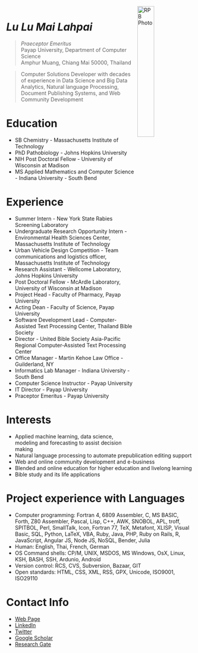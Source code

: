 <img src="http://rbatzing.github.io/img/bob5.png" alt="RPB Photo" align="right" width="30%"/>

# _Lu Lu Mai Lahpai_
> _Praeceptor Emeritus_<br />
> Payap University, Department of Computer Science<br />
> Amphur Muang, Chiang Mai 50000, Thailand<br />

> Computer Solutions Developer with decades of experience in Data Science and Big Data Analytics, Natural language Processing, Document Publishing Systems, and Web Community Development

# Education
* SB Chemistry - Massachusetts Institute of Technology
* PhD Pathobiology - Johns Hopkins University
* NIH Post Doctoral Fellow - University of Wisconsin at Madison
* MS Applied Mathematics and Computer Science - Indiana University - South Bend

# Experience
* Summer Intern - New York State Rabies Screening Laboratory
* Undergraduate Research Opportunity Intern - Environmental Health Sciences Center, Massachusetts Institute of Technology
* Urban Vehicle Design Competition - Team communications and logistics officer, Massachusetts Institute of Technology
* Research Assistant - Wellcome Laboratory, Johns Hopkins University 
* Post Doctoral Fellow - McArdle Laboratory, University of Wisconsin at Madison
* Project Head - Faculty of Pharmacy, Payap University
* Acting Dean - Faculty of Science, Payap University
* Software Development Lead - Computer-Assisted Text Processing Center, Thailand Bible Society
* Director - United Bible Society Asia-Pacific Regional Computer-Assisted Text Processing Center
* Office Manager - Martin Kehoe Law Office - Guilderland, NY
* Informatics Lab Manager - Indiana University - South Bend
* Computer Science Instructor - Payap University
* IT Director - Payap University
* Praceptor Emeritus - Payap University

# Interests
* Applied machine learning, data science, modeling and forecasting to assist decision making
* Natural language processing to automate prepublication editing support
* Web and online community development and e-business
* Blended and online education for higher education and livelong learning
* Bible study and its life applications

# Project experience with Languages
* Computer programming: Fortran 4, 6809 Assembler, C, MS BASIC, Forth, Z80 Assembler, Pascal, Lisp, C++, AWK, SNOBOL, APL, troff, SPITBOL, Perl, SmallTalk, Icon, Fortran 77, TeX, Metafont, XLISP, Visual Basic, SQL, Python, LaTeX, VBA, Ruby, Java, PHP, Ruby on Rails, R, JavaScript, Angular JS, Node JS, NoSQL, Bender, Julia
* Human: English, Thai, French, German
* OS Command shells: CP/M, UNIX, MSDOS, MS Windows, OsX, Linux, KSH, BASH, SSH, Ardunio, Android
* Version control: RCS, CVS, Subversion, Bazaar, GIT
* Open standards: HTML, CSS, XML, RSS, GPX, Unicode, ISO9001, ISO29110

# Contact Info
* [Web Page](https://rbatzing.github.io)
* [LinkedIn](https://www.linkedin.com/in/robert-batzinger)
* [Twitter](https://twitter.com/rbatz)
* [Google Scholar](https://scholar.google.com/citations?user=LYSacdYAAAAJ&hl=en)
* [Research Gate](https://www.researchgate.net/profile/Robert-Batzinger)



